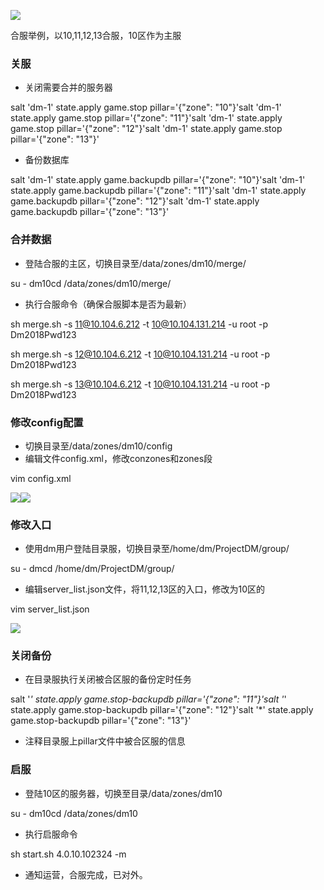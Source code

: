 ![](https://cdn.nlark.com/yuque/0/2024/png/43288467/1713176935998-6a7c4a54-854f-4cae-b727-5623de0b11ea.png)

合服举例，以10,11,12,13合服，10区作为主服

### 关服
+ 关闭需要合并的服务器

salt 'dm-1' state.apply game.stop pillar='{"zone": "10"}'salt 'dm-1' state.apply game.stop pillar='{"zone": "11"}'salt 'dm-1' state.apply game.stop pillar='{"zone": "12"}'salt 'dm-1' state.apply game.stop pillar='{"zone": "13"}'

+ 备份数据库

salt 'dm-1' state.apply game.backupdb pillar='{"zone": "10"}'salt 'dm-1' state.apply game.backupdb pillar='{"zone": "11"}'salt 'dm-1' state.apply game.backupdb pillar='{"zone": "12"}'salt 'dm-1' state.apply game.backupdb pillar='{"zone": "13"}'

### 合并数据
+ 登陆合服的主区，切换目录至/data/zones/dm10/merge/

su - dm10cd /data/zones/dm10/merge/

+ 执行合服命令（确保合服脚本是否为最新）

sh merge.sh -s 11@10.104.6.212 -t 10@10.104.131.214 -u root -p Dm2018Pwd123

sh merge.sh -s 12@10.104.6.212 -t 10@10.104.131.214 -u root -p Dm2018Pwd123

sh merge.sh -s 13@10.104.6.212 -t 10@10.104.131.214 -u root -p Dm2018Pwd123

### 修改config配置
+ 切换目录至/data/zones/dm10/config
+ 编辑文件config.xml，修改conzones和zones段

vim config.xml

![](https://cdn.nlark.com/yuque/0/2024/png/43288467/1713176936206-2e35ae74-a73e-4c37-971d-89d3bcf3bb5c.png)![](https://cdn.nlark.com/yuque/0/2024/png/43288467/1713176936428-179d5b2c-fd9e-4625-a0e5-8f18ae7cb280.png)

### 修改入口
+ 使用dm用户登陆目录服，切换目录至/home/dm/ProjectDM/group/

su - dmcd /home/dm/ProjectDM/group/

+ 编辑server_list.json文件，将11,12,13区的入口，修改为10区的

vim server_list.json

![](https://cdn.nlark.com/yuque/0/2024/png/43288467/1713176936733-f3678825-bf87-4596-a4d3-66b165f08e06.png)

### 关闭备份
+ 在目录服执行关闭被合区服的备份定时任务

salt '*' state.apply game.stop-backupdb pillar='{"zone": "11"}'salt '*' state.apply game.stop-backupdb pillar='{"zone": "12"}'salt '*' state.apply game.stop-backupdb pillar='{"zone": "13"}'

+ 注释目录服上pillar文件中被合区服的信息

### 启服
+ 登陆10区的服务器，切换至目录/data/zones/dm10

su - dm10cd  /data/zones/dm10

+ 执行启服命令

sh start.sh 4.0.10.102324 -m

+ 通知运营，合服完成，已对外。

